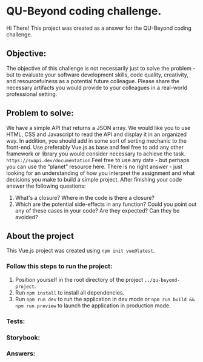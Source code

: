 # QU-Beyond coding challenge.
Hi There! This project was created as a answer for the QU-Beyond coding challenge.

## Objective:

The objective of this challenge is not necessarily just to solve the problem - but to
evaluate your software development skills, code quality, creativity, and resourcefulness as a
potential future colleague. Please share the necessary artifacts you would provide to your
colleagues in a real-world professional setting.

## Problem to solve:

We have a simple API that returns a JSON array. We would like you to use HTML, CSS and
Javascript to read the API and display it in an organized way. In addition, you should add in
some sort of sorting mechanic to the front-end. Use preferably Vue.js as base and feel free to
add any other framework or library you would consider necessary to achieve the task.
`https://swapi.dev/documentation`
Feel free to use any data - but perhaps you can use the “planet” resource here.
There is no right answer - just looking for an understanding of how you interpret the assignment
and what decisions you make to build a simple project.
After finishing your code answer the following questions:
1. What's a closure? Where in the code is there a closure?
2. Which are the potential side-effects in any function? Could you point out any of these cases in
your code? Are they expected? Can they be avoided?


## About the project
This Vue.js project was created using `npm init vue@latest`. 

### Follow this steps to run the project:

1. Position yourself in the root directory of the project `../qu-beyond-project`.
1. Run `npm install` to install all dependencies.
1. Run `npm run dev` to run the application in dev mode or `npm run build && npm run preview` to launch the application in production mode.

### Tests:

### Storybook:

### Answers: